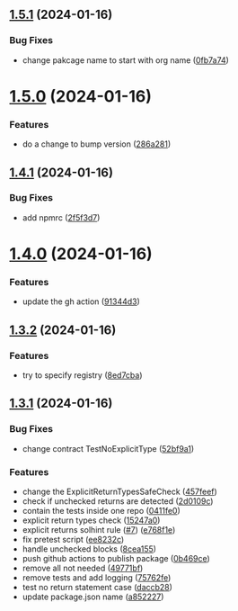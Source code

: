 ## [1.5.1](https://github.com/euler-xyz/euler-swap-solhint-rules/compare/v1.5.0...v1.5.1) (2024-01-16)


### Bug Fixes

* change pakcage name to start with org name ([0fb7a74](https://github.com/euler-xyz/euler-swap-solhint-rules/commit/0fb7a7432e420f048a11357a1195fbcb274e319d))



# [1.5.0](https://github.com/euler-xyz/euler-swap-solhint-rules/compare/v1.4.1...v1.5.0) (2024-01-16)


### Features

* do a change to bump version ([286a281](https://github.com/euler-xyz/euler-swap-solhint-rules/commit/286a28144ad594f7dc54a4a0a281ac2d82059900))



## [1.4.1](https://github.com/euler-xyz/euler-swap-solhint-rules/compare/v1.4.0...v1.4.1) (2024-01-16)


### Bug Fixes

* add npmrc ([2f5f3d7](https://github.com/euler-xyz/euler-swap-solhint-rules/commit/2f5f3d72d1e8a2b16df41c4ff9bdd9337373ea2e))



# [1.4.0](https://github.com/euler-xyz/euler-swap-solhint-rules/compare/v1.3.2...v1.4.0) (2024-01-16)


### Features

* update the gh action ([91344d3](https://github.com/euler-xyz/euler-swap-solhint-rules/commit/91344d317887d80a3ce44ffcc0107173865c99f3))



## [1.3.2](https://github.com/euler-xyz/euler-swap-solhint-rules/compare/v1.3.1...v1.3.2) (2024-01-16)


### Features

* try to specify registry ([8ed7cba](https://github.com/euler-xyz/euler-swap-solhint-rules/commit/8ed7cbaa05679adf42db886ed1da5f8d7fec05dc))



## [1.3.1](https://github.com/euler-xyz/euler-swap-solhint-rules/compare/e768f1e26d3fbd10f7f5c291911f8b73a959489e...v1.3.1) (2024-01-16)


### Bug Fixes

* change contract TestNoExplicitType ([52bf9a1](https://github.com/euler-xyz/euler-swap-solhint-rules/commit/52bf9a19a78fc83265f2ee80574edff0b30b66f4))


### Features

* change the ExplicitReturnTypesSafeCheck ([457feef](https://github.com/euler-xyz/euler-swap-solhint-rules/commit/457feef42b05acb8a8cab61a1c182b1616c52e59))
* check if unchecked returns are detected ([2d0109c](https://github.com/euler-xyz/euler-swap-solhint-rules/commit/2d0109cf842dcbe2d9302d70efe2813522b2e759))
* contain the tests inside one repo ([0411fe0](https://github.com/euler-xyz/euler-swap-solhint-rules/commit/0411fe0ca28cd9d48a34a35275ec427257c9b621))
* explicit return types check ([15247a0](https://github.com/euler-xyz/euler-swap-solhint-rules/commit/15247a0cf06257021566c4de524ba3d678309f9d))
* explicit returns solhint rule ([#7](https://github.com/euler-xyz/euler-swap-solhint-rules/issues/7)) ([e768f1e](https://github.com/euler-xyz/euler-swap-solhint-rules/commit/e768f1e26d3fbd10f7f5c291911f8b73a959489e))
* fix pretest script ([ee8232c](https://github.com/euler-xyz/euler-swap-solhint-rules/commit/ee8232ccc4162366fb58815bf6a73137b34a3618))
* handle unchecked blocks ([8cea155](https://github.com/euler-xyz/euler-swap-solhint-rules/commit/8cea155a8d6a90a0ca398ad2b7e47066cf799b8e))
* push github actions to publish package ([0b469ce](https://github.com/euler-xyz/euler-swap-solhint-rules/commit/0b469ced1d83f32e56e90947627e7244e3d31d2e))
* remove all not needed ([49771bf](https://github.com/euler-xyz/euler-swap-solhint-rules/commit/49771bf121f36013347d602ac10829dc8ec55900))
* remove tests and add logging ([75762fe](https://github.com/euler-xyz/euler-swap-solhint-rules/commit/75762fe9b795626ae512b1bdb6e71b448b4e9a74))
* test no return statement case ([daccb28](https://github.com/euler-xyz/euler-swap-solhint-rules/commit/daccb2899854c8c628c2c8a04e8912221ed99699))
* update package.json name ([a852227](https://github.com/euler-xyz/euler-swap-solhint-rules/commit/a852227fc68898467a65a66d1a4c2ded90b8c405))




